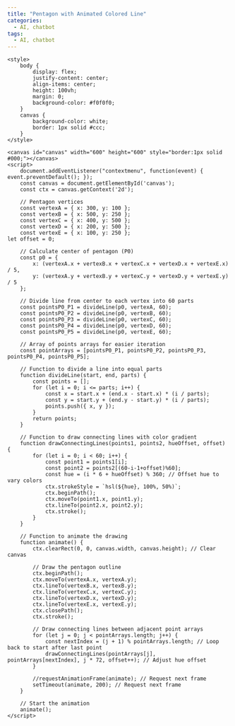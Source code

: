 ```yaml
---
title: "Pentagon with Animated Colored Line"
categories:
  - AI, chatbot
tags:
  - AI, chatbot
---
```


    <style>
        body {
            display: flex;
            justify-content: center;
            align-items: center;
            height: 100vh;
            margin: 0;
            background-color: #f0f0f0;
        }
        canvas {
            background-color: white;
            border: 1px solid #ccc;
        }
    </style>
<!-- Google tag (gtag.js) --> <script async src="https://www.googletagmanager.com/gtag/js?id=G-GEX61LPT08"></script> <script>   window.dataLayer = window.dataLayer || [];   function gtag(){dataLayer.push(arguments);}   gtag('js', new Date());   gtag('config', 'G-GEX61LPT08'); </script>
    <canvas id="canvas" width="600" height="600" style="border:1px solid #000;"></canvas>
    <script>
        document.addEventListener("contextmenu", function(event) { event.preventDefault(); });
        const canvas = document.getElementById('canvas');
        const ctx = canvas.getContext('2d');

        // Pentagon vertices
        const vertexA = { x: 300, y: 100 };
        const vertexB = { x: 500, y: 250 };
        const vertexC = { x: 400, y: 500 };
        const vertexD = { x: 200, y: 500 };
        const vertexE = { x: 100, y: 250 };
	let offset = 0;

        // Calculate center of pentagon (P0)
        const p0 = {
            x: (vertexA.x + vertexB.x + vertexC.x + vertexD.x + vertexE.x) / 5,
            y: (vertexA.y + vertexB.y + vertexC.y + vertexD.y + vertexE.y) / 5
        };

        // Divide line from center to each vertex into 60 parts
        const pointsP0_P1 = divideLine(p0, vertexA, 60);
        const pointsP0_P2 = divideLine(p0, vertexB, 60);
        const pointsP0_P3 = divideLine(p0, vertexC, 60);
        const pointsP0_P4 = divideLine(p0, vertexD, 60);
        const pointsP0_P5 = divideLine(p0, vertexE, 60);

        // Array of points arrays for easier iteration
        const pointArrays = [pointsP0_P1, pointsP0_P2, pointsP0_P3, pointsP0_P4, pointsP0_P5];

        // Function to divide a line into equal parts
        function divideLine(start, end, parts) {
            const points = [];
            for (let i = 0; i <= parts; i++) {
                const x = start.x + (end.x - start.x) * (i / parts);
                const y = start.y + (end.y - start.y) * (i / parts);
                points.push({ x, y });
            }
            return points;
        }

        // Function to draw connecting lines with color gradient
        function drawConnectingLines(points1, points2, hueOffset, offset) {
            for (let i = 0; i < 60; i++) {
                const point1 = points1[i];
                const point2 = points2[(60-i-1+offset)%60];
                const hue = (i * 6 + hueOffset) % 360; // Offset hue to vary colors
                ctx.strokeStyle = `hsl(${hue}, 100%, 50%)`;
                ctx.beginPath();
                ctx.moveTo(point1.x, point1.y);
                ctx.lineTo(point2.x, point2.y);
                ctx.stroke();
            }
        }

        // Function to animate the drawing
        function animate() {
            ctx.clearRect(0, 0, canvas.width, canvas.height); // Clear canvas

            // Draw the pentagon outline
            ctx.beginPath();
            ctx.moveTo(vertexA.x, vertexA.y);
            ctx.lineTo(vertexB.x, vertexB.y);
            ctx.lineTo(vertexC.x, vertexC.y);
            ctx.lineTo(vertexD.x, vertexD.y);
            ctx.lineTo(vertexE.x, vertexE.y);
            ctx.closePath();
            ctx.stroke();

            // Draw connecting lines between adjacent point arrays
            for (let j = 0; j < pointArrays.length; j++) {
                const nextIndex = (j + 1) % pointArrays.length; // Loop back to start after last point
                drawConnectingLines(pointArrays[j], pointArrays[nextIndex], j * 72, offset++); // Adjust hue offset
            }

            //requestAnimationFrame(animate); // Request next frame
            setTimeout(animate, 200); // Request next frame
        }

        // Start the animation
        animate();
    </script>
